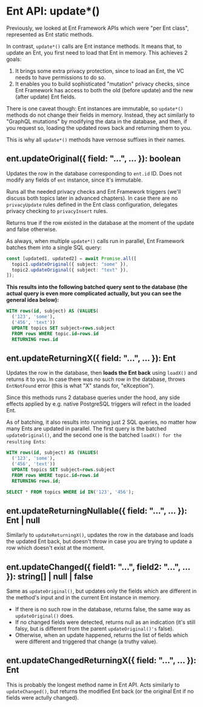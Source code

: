 # Ent API: update\*()

Previously, we looked at Ent Framework APIs which were "per Ent class", represented as Ent static methods.

In contrast, `update*()` calls are Ent instance methods. It means that, to update an Ent, you first need to load that Ent in memory. This achieves 2 goals:

1. It brings some extra privacy protection, since to load an Ent, the VC needs to have permissions to do so.
2. It enables you to build sophisticated "mutation" privacy checks, since Ent Framework has access to both the old (before update) and the new (after update) Ent fields.

There is one caveat though: Ent instances are immutable, so `update*()` methods do not change their fields in memory. Instead, they act similarly to "GraphQL mutations" by modifying the data in the database, and then, if you request so, loading the updated rows back and returning them to you.

This is why all `update*()` methods have vernose suffixes in their names.

## **ent.updateOriginal({ field: "...", ... }): boolean**

Updates the row in the database corresponding to `ent.id` ID. Does not modify any fields of `ent` instance, since it's immutable.&#x20;

Runs all the needed privacy checks and Ent Framework triggers (we'll discuss both topics later in advanced chapters). In case there are no `privacyUpdate` rules defined in the Ent class configuration, delegates privacy checking to `privacyInsert` rules.

Returns true if the row existed in the database at the moment of the update and false otherwise.

As always, when multiple `update*()` calls run in parallel, Ent Framework batches them into a single SQL query:

```typescript
const [updated1, updated2] = await Promise.all([
  topic1.updateOriginal({ subject: "some" }),
  topic2.updateOriginal({ subject: "text" }),
]);
```

**This results into the following batched query sent to the database (the actual query is even more complicated actually, but you can see the general idea below):**

```sql
WITH rows(id, subject) AS (VALUES(
  ('123', 'some'),
  ('456', 'text'))
  UPDATE topics SET subject=rows.subject
  FROM rows WHERE topic.id=rows.id
  RETURNING rows.id
```

## **ent.updateReturningX({ field: "...", ... }): Ent**

Updates the row in the database,  then **loads the Ent back** using `loadX()` and returns it to you. In case there was no such row in the database, throws `EntNotFound` error (this is what "X" stands for, "eXception").

Since this methods runs 2 database queries under the hood, any side effects applied by e.g. native PostgreSQL triggers will refect in the loaded Ent.

As of batching, it also results into running  just 2 SQL queries, no matter how many Ents are updated in parallel. The first query is the batched `updateOriginal()`, and the second one is the batched `loadX() for the resulting Ents`:

```sql
WITH rows(id, subject) AS (VALUES(
  ('123', 'some'),
  ('456', 'text'))
  UPDATE topics SET subject=rows.subject
  FROM rows WHERE topic.id=rows.id
  RETURNING rows.id;

SELECT * FROM topics WHERE id IN('123', '456');
```

## **ent.updateReturningNullable({ field: "...", ... }): Ent | null**

Similarly to `updateReturningX()`, updates the row in the database and loads the updated Ent back, but doesn't throw in case you are trying to update a row which doesn't exist at the moment.

## **ent.updateChanged({ field1: "...", field2: "...", ... }): string\[] | null | false**

Same as `updateOriginal()`, but updates only the fields which are different in the method's input and in the current Ent instance in memory.

* If there is no such row in the database, returns false, the same way as `updateOriginal()` does.
* If no changed fields were detected, returns null as an indication (it's still falsy, but is different from the parent `updateOriginal()'s` false).&#x20;
* Otherwise, when an update happened, returns the list of fields which were different and triggered that change (a truthy value).

## **ent.updateChangedReturningX({ field: "...", ... }): Ent**

This is probably the longest method name in Ent API. Acts similarly to `updateChanged()`, but returns the modified Ent back (or the original Ent if no fields were actully changed).

